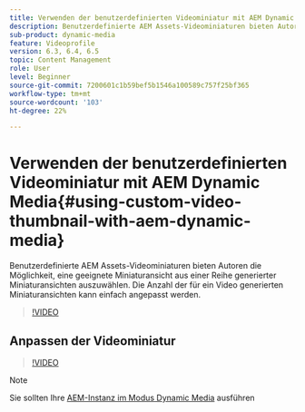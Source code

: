 ```yaml
---
title: Verwenden der benutzerdefinierten Videominiatur mit AEM Dynamic Media
description: Benutzerdefinierte AEM Assets-Videominiaturen bieten Autoren die Möglichkeit, eine geeignete Miniaturansicht aus einer Reihe generierter Miniaturansichten auszuwählen. Die Anzahl der für ein Video generierten Miniaturansichten kann einfach angepasst werden.
sub-product: dynamic-media
feature: Videoprofile
version: 6.3, 6.4, 6.5
topic: Content Management
role: User
level: Beginner
source-git-commit: 7200601c1b59bef5b1546a100589c757f25bf365
workflow-type: tm+mt
source-wordcount: '103'
ht-degree: 22%

---
```



# Verwenden der benutzerdefinierten Videominiatur mit AEM Dynamic Media{#using-custom-video-thumbnail-with-aem-dynamic-media}

Benutzerdefinierte AEM Assets-Videominiaturen bieten Autoren die Möglichkeit, eine geeignete Miniaturansicht aus einer Reihe generierter Miniaturansichten auszuwählen. Die Anzahl der für ein Video generierten Miniaturansichten kann einfach angepasst werden.

>[!VIDEO](https://video.tv.adobe.com/v/16467/?quality=9&learn=on)

## Anpassen der Videominiatur

>[!VIDEO](https://video.tv.adobe.com/v/18867/)

>[!NOTE]
>
>Sie sollten Ihre [AEM-Instanz im Modus Dynamic Media](https://experienceleague.adobe.com/docs/?lang=de) ausführen